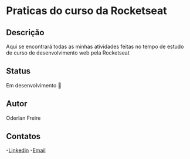 # Praticas do curso da Rocketseat

## Descrição
<p>Aqui se encontrará todas as minhas atividades feitas no tempo de estudo de curso de desenvolvimento web pela Rocketseat</p>

## Status
<p>Em desenvolvimento 🚧 </p>

## Autor
<p>Oderlan Freire

## Contatos
-<a href="https://www.linkedin.com/in/oderlanfs/">Linkedin</a>
-<a href="oderlanfreire@gmail.com">Email</a>

